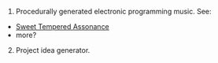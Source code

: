 1. Procedurally generated electronic programming music. See:
  * [Sweet Tempered Assonance](http://www.youtube.com/watch?v=7Qt-gvv6Uq0)
  * more?
2. Project idea generator.
